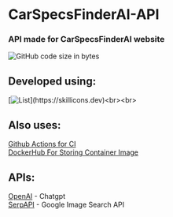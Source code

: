# CarSpecsFinderAI-API
### API made for CarSpecsFinderAI website
![GitHub code size in bytes](https://img.shields.io/github/languages/code-size/Sebastian4090/CarSpecsFinderAI-API)
<br>
## Developed using:<br>
[![List](https://skillicons.dev/icons?i=nodejs,express,ts,mongodb,docker,jest,)](https://skillicons.dev)<br><br>
## Also uses:
[Github Actions for CI](https://github.com/features/actions)<br>
[DockerHub For Storing Container Image](https://hub.docker.com/repository/docker/sebastian4090/carspecsfinderai-api/general)


## APIs:<br>
[OpenAI](https://openai.com/api/) - Chatgpt<br>
[SerpAPI](https://serpapi.com) - Google Image Search API
